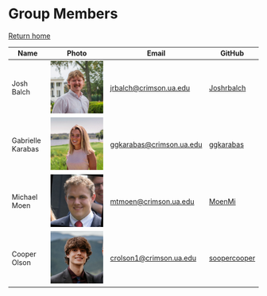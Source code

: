 # Group Members

[Return home](https://cs495-bowfin.github.io/marketing/)

| Name | Photo | Email | GitHub |
| - | - | - | - |
| Josh Balch | ![alt text](photos/josh.jpg) | jrbalch@crimson.ua.edu | [Joshrbalch](https://github.com/Joshrbalch) |
| Gabrielle Karabas | ![alt text](photos/gigi.jpg) | ggkarabas@crimson.ua.edu | [ggkarabas](https://github.com/ggkarabas) |
| Michael Moen | ![alt text](photos/michael.jpg) | mtmoen@crimson.ua.edu | [MoenMi](https://github.com/MoenMi) |
| Cooper Olson | ![alt text](photos/cooper.jpg) | crolson1@crimson.ua.edu | [soopercooper](https://github.com/soopercooper) |

